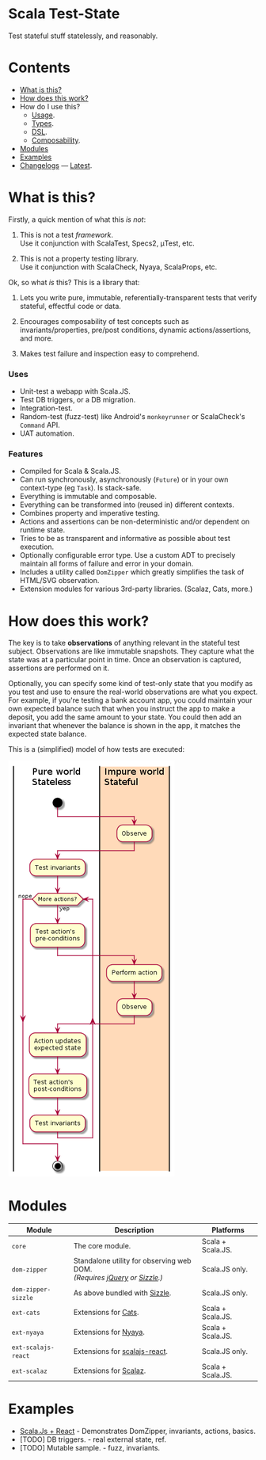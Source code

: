 # Scala Test-State

Test stateful stuff statelessly, and reasonably.

# Contents

- [What is this?](#what-is-this)
- [How does this work?](#how-does-this-work)
- How do I use this?
  - [Usage](doc/USAGE.md).
  - [Types](doc/TYPES.md).
  - [DSL](doc/DSL.md).
  - [Composability](doc/COMPSE.md).
- [Modules](#modules)
- [Examples](#examples)
- [Changelogs](doc/changelog) — [Latest](doc/changelog/2.0.0.md).


# What is this?

Firstly, a quick mention of what this *is not*:

1. This is not a test *framework*.
   <br>Use it conjunction with ScalaTest, Specs2, μTest, etc.

1. This is not a property testing library.
   <br>Use it conjunction with ScalaCheck, Nyaya, ScalaProps, etc.

Ok, so what *is* this?
This is a library that:

1. Lets you write pure, immutable, referentially-transparent tests
   that verify stateful, effectful code or data.

1. Encourages composability of test concepts such as invariants/properties, pre/post conditions,
   dynamic actions/assertions, and more.

1. Makes test failure and inspection easy to comprehend.

### Uses

* Unit-test a webapp with Scala.JS.
* Test DB triggers, or a DB migration.
* Integration-test.
* Random-test (fuzz-test) like Android's `monkeyrunner` or ScalaCheck's `Command` API.
* UAT automation.


### Features

* Compiled for Scala & Scala.JS.
* Can run synchronously, asynchronously (`Future`) or in your own context-type (eg `Task`). Is stack-safe.
* Everything is immutable and composable.
* Everything can be transformed into (reused in) different contexts.
* Combines property and imperative testing.
* Actions and assertions can be non-deterministic and/or dependent on runtime state.
* Tries to be as transparent and informative as possible about test execution.
* Optionally configurable error type. Use a custom ADT to precisely maintain all forms of failure and error in your domain.
* Includes a utility called `DomZipper` which greatly simplifies the task of HTML/SVG observation.
* Extension modules for various 3rd-party libraries. (Scalaz, Cats, more.)


# How does this work?

The key is to take **observations** of anything relevant in the stateful test subject.
Observations are like immutable snapshots.
They capture what the state was at a particular point in time.
Once an observation is captured, assertions are performed on it.

Optionally, you can specify some kind of test-only state that you modify as you test
and use to ensure the real-world observations are what you expect.
<br>For example, if you're testing a bank account app, you could maintain your own expected balance such that
when you instruct the app to make a deposit, you add the same amount to your state.
You could then add an invariant that whenever the balance is shown in the app, it matches the expected state balance.

This is a (simplified) model of how tests are executed:

![concept](doc/concept.uml.png)


# Modules

| Module              | Description | Platforms |
|---------------------|-------------|-----------|
| `core`              | The core module. | Scala + Scala.JS. |
| `dom-zipper`        | Standalone utility for observing web DOM.<br>*(Requires [jQuery](https://jquery.com/) or [Sizzle](https://sizzlejs.com/).)* | Scala.JS only. |
| `dom-zipper-sizzle` | As above bundled with [Sizzle](https://sizzlejs.com/). | Scala.JS only. |
| `ext-cats`          | Extensions for [Cats](https://github.com/typelevel/cats). | Scala + Scala.JS. |
| `ext-nyaya`         | Extensions for [Nyaya](https://github.com/japgolly/nyaya). | Scala + Scala.JS. |
| `ext-scalajs-react` | Extensions for [scalajs-react](https://github.com/japgolly/scalajs-react). | Scala.JS only. |
| `ext-scalaz`        | Extensions for [Scalaz](https://github.com/scalaz/scalaz). | Scala + Scala.JS. |


# Examples

* [Scala.Js + React](example-react) - Demonstrates DomZipper, invariants, actions, basics.
* [TODO] DB triggers.    - real external state, ref.
* [TODO] Mutable sample. - fuzz, invariants.
